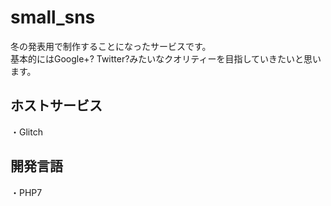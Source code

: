 # small_sns
冬の発表用で制作することになったサービスです。<br>
基本的にはGoogle+? Twitter?みたいなクオリティーを目指していきたいと思います。<br>
## ホストサービス
・Glitch<br>
## 開発言語
・PHP7<br>
